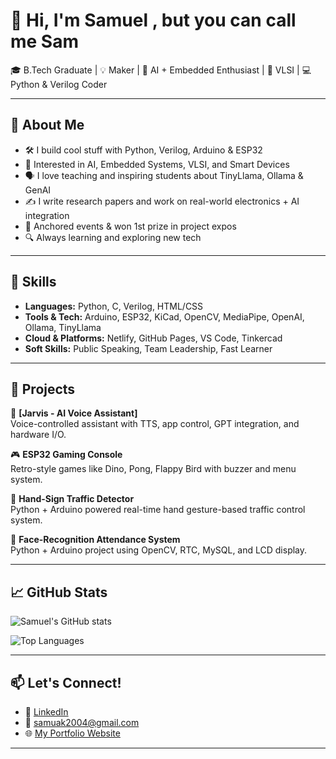 # 👋 Hi, I'm Samuel , but you can call me Sam

🎓 B.Tech Graduate | 💡 Maker | 🧠 AI + Embedded Enthusiast | 🔧 VLSI | 💻 Python & Verilog Coder

---

## 🚀 About Me

- 🛠️ I build cool stuff with Python, Verilog, Arduino & ESP32
- 🧠 Interested in AI, Embedded Systems, VLSI, and Smart Devices
- 🗣️ I love teaching and inspiring students about TinyLlama, Ollama & GenAI
- ✍️ I write research papers and work on real-world electronics + AI integration
- 🎤 Anchored events & won 1st prize in project expos
- 🔍 Always learning and exploring new tech

---

## 🧰 Skills

- **Languages:** Python, C, Verilog, HTML/CSS
- **Tools & Tech:** Arduino, ESP32, KiCad, OpenCV, MediaPipe, OpenAI, Ollama, TinyLlama
- **Cloud & Platforms:** Netlify, GitHub Pages, VS Code, Tinkercad
- **Soft Skills:** Public Speaking, Team Leadership, Fast Learner

---

## 🧠 Projects

🚀 **[Jarvis - AI Voice Assistant]**  
Voice-controlled assistant with TTS, app control, GPT integration, and hardware I/O.

🎮 **ESP32 Gaming Console**  
Retro-style games like Dino, Pong, Flappy Bird with buzzer and menu system.

🧪 **Hand-Sign Traffic Detector**  
Python + Arduino powered real-time hand gesture-based traffic control system.

📅 **Face-Recognition Attendance System**  
Python + Arduino project using OpenCV, RTC, MySQL, and LCD display.

---

## 📈 GitHub Stats

![Samuel's GitHub stats](https://github-readme-stats.vercel.app/api?username=Abraham-Samuel470&show_icons=true&theme=react)

![Top Languages](https://github-readme-stats.vercel.app/api/top-langs/?username=Abraham-Samuel470&layout=compact&theme=react)

---

## 📫 Let's Connect!

- 💼 [LinkedIn]([https://www.linkedin.com/in/your-link-here](https://www.linkedin.com/in/abraham-samuel470/))
- 📧 samuak2004@gmail.com
- 🌐 [My Portfolio Website](https://abrahamsamuel470.netlify.app/)

---
